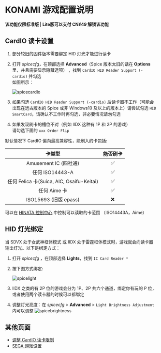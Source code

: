 # KONAMI 游戏配置说明
**该功能仅限标准版 | Lite版可以支付 CN¥49 解锁该功能**

## CardIO 读卡设置

1. 部分较旧的固件版本需要绑定 HID 灯光才能进行读卡
2. 打开 *spicecfg*，在顶部选择 **Advanced**（Spice 版本太旧的话在 **Options** 里，并且需要显示隐藏选项） ，找到 `CardIO HID Reader Support (-cardio)` 并勾选  
如图所示：
   
   ![spicecardio](/assets/spicecardio.png)

3. 如果勾选 `CardIO HID Reader Support (-cardio)` 后读卡器不工作（可能会出现在远古版本的 Spice 或非 Windows10 及以上的版本上）请尝试勾选 `HID SmartCard`，请确认不工作时再勾选，非必要情况请勿勾选
4. 如果发现刷卡的槽位不对（例如 IIDX 这种有 1P 和 2P 的游戏）  
请勾选下面的 `xxx Order Flip`

默认情况下 CardIO 偏向最高兼容性，能刷入的卡包括:

|                  卡类型                   | 能否刷卡 |
| :---------------------------------------: | :------: |
|           Amusement IC (四社通)           |    ✅     |
|              任何 ISO14443-A              |    ✅     |
| 任何 Felica 卡(Suica, AIC, Osaifu-Keitai) |    ✅     |
|               任何 Aime 卡                |    ✅     |
|           ISO15693 (旧版 epass)           |    ❌     |

可以在 [HINATA 控制中心](../HCC/index.md) 中控制可以读取的卡范围 （ISO14443A，Aime）


## HID 灯光绑定
当 SDVX 处于女武神框体模式 或 IIDX 处于雷霆框体模式时，游戏就会向读卡器输出灯光。以下是绑定方式：
1. 打开 *spicecfg* ，在顶部选择 **Lights**，找到 `IC Card Reader *`
2. 按下图方式绑定:
   
   ![spicelight](/assets/spicelight.png)

3. IIDX 之类的有 2P 位的游戏会分为 1P、2P 共六个通道，绑定你有玩的 P 位，或者使用两个读卡器的时候可以都绑定
4. 调整灯光亮度：在 *spicecfg* > **Advanced** > `Light Brightness Adjustment`内可以调整
![spicebrightness](/assets/spicebrightness.png)


## 其他页面
* [调整 CardIO 读卡限制](../HCC/index.md)
* [SEGA 游戏设置](../SEGA/index.md)
